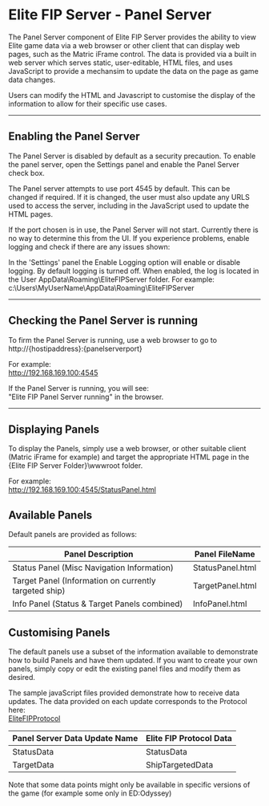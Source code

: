 ﻿# Elite FIP Server - Panel Server

The Panel Server component of Elite FIP Server provides the ability to view Elite game data via a web browser or
other client that can display web pages, such as the Matric iFrame control. The data is provided via a built in web server
which serves static, user-editable, HTML files, and uses JavaScript to provide a mechansim to update the data on the page as
game data changes. 

Users can modify the HTML and Javascript to customise the display of the information to allow for their specific
use cases.


---

## Enabling the Panel Server

The Panel Server is disabled by default as a security precaution. To enable the panel server, open the Settings panel and 
enable the Panel Server check box. 

The Panel server attempts to use port 4545 by default. This can be changed if required. If it is changed, the user must also
update any URLS used to access the server, including in the JavaScript used to update the HTML pages.

If the port chosen is in use, the Panel Server will not start. Currently there is no way to determine this from the UI.
If you experience problems, enable logging and check if there are any issues shown:

In the 'Settings' panel the Enable Logging option will enable or disable logging. By default logging is turned 
off. When enabled, the log is located in the User AppData\Roaming\EliteFIPServer folder.
For example: c:\Users\MyUserName\AppData\Roaming\EliteFIPServer

---

## Checking the Panel Server is running

To firm the Panel Server is running, use a web browser to go to  
http://\{hostipaddress\}:\{panelserverport\}  

For example:  
http://192.168.169.100:4545

If the Panel Server is running, you will see:  
"Elite FIP Panel Server running" in the browser.

---

## Displaying Panels

To display the Panels, simply use a web browser, or other suitable client (Matric iFrame for example) and target the appropriate HTML page in the \{Elite FIP Server Folder\}\\wwwroot folder.

For example:  
http://192.168.169.100:4545/StatusPanel.html

## Available Panels

Default panels are provided as follows:

Panel Description | Panel FileName
-------------- | ----------- 
Status Panel (Misc Navigation Information) | StatusPanel.html 
Target Panel (Information on currently targeted ship) | TargetPanel.html
Info Panel (Status & Target Panels combined) | InfoPanel.html

## Customising Panels

The default panels use a subset of the information available to demonstrate how to build Panels and have them updated. If you want to create your own panels, simply copy or edit 
the existing panel files and modify them as desired. 

The sample javaScript files provided demonstrate how to receive data updates. 
The data provided on each update corresponds to the Protocol here:  
[EliteFIPProtocol](https://github.com/EarthstormSoftware/EliteFIPProtocol)

Panel Server Data Update Name | Elite FIP Protocol Data
-------------- | ----------- 
StatusData  | StatusData
TargetData | ShipTargetedData

Note that some data points might only be available in specific versions of the game (for example some only in ED:Odyssey)
